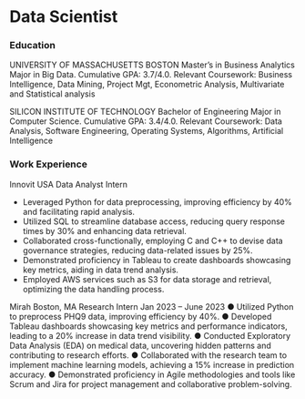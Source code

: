 # Data Scientist

### Education
UNIVERSITY OF MASSACHUSETTS BOSTON
Master’s in Business Analytics
Major in Big Data.
Cumulative GPA: 3.7/4.0.
Relevant Coursework: Business Intelligence, Data Mining, Project Mgt, Econometric Analysis, Multivariate and Statistical analysis

SILICON INSTITUTE OF TECHNOLOGY
Bachelor of Engineering
Major in Computer Science.
Cumulative GPA: 3.4/4.0.
Relevant Coursework: Data Analysis, Software Engineering, Operating Systems, Algorithms, Artificial Intelligence

### Work Experience
Innovit USA
Data Analyst Intern
- Leveraged Python for data preprocessing, improving efficiency by 40% and facilitating rapid analysis.
-  Utilized SQL to streamline database access, reducing query response times by 30% and enhancing data retrieval.
-  Collaborated cross-functionally, employing C and C++ to devise data governance strategies, reducing data-related issues by 25%. 
-  Demonstrated proficiency in Tableau to create dashboards showcasing key metrics, aiding in data trend analysis.
-  Employed AWS services such as S3 for data storage and retrieval, optimizing the data handling process.

Mirah Boston, MA Research Intern Jan 2023 – June 2023 
● Utilized Python to preprocess PHQ9 data, improving efficiency by 40%.
● Developed Tableau dashboards showcasing key metrics and performance indicators, leading to a 20% increase in data trend visibility.
● Conducted Exploratory Data Analysis (EDA) on medical data, uncovering hidden patterns and contributing to research efforts.
● Collaborated with the research team to implement machine learning models, achieving a 15% increase in prediction accuracy.
● Demonstrated proficiency in Agile methodologies and tools like Scrum and Jira for project management and collaborative problem-solving.
